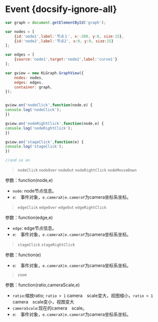 # Event {docsify-ignore-all}

<!--iframe[./examples/event.html]-->


```javascript
var graph = document.getElementById('graph');

var nodes = [
    {id:'node1',label:'节点１', x:-200, y:0, size:15},
    {id:'node2',label:'节点2', x:0, y:0, size:15}
];

var edges = [            
    {source:'node1',target:'node2',label:'curve1'}
];

var gview = new KLGraph.GraphView({
    nodes: nodes,
    edges: edges,
    container: graph,
});


gview.on('nodeClick',function(node,e) {
console.log('nodeClick');
})

gview.on('nodeRightClick',function(node,e) {
console.log('nodeRightClick');
})

gview.on('stageClick',function(e) {
console.log('stageClick');
})

//and so on
```



> `nodeClick`
> `nodeOver`
> `nodeOut`
> `nodeRightClick`
> `nodeMouseDown`

参数：function(node,e)
- `node`: node节点信息。
- `e`:　事件对象，`e.cameraX|e.cameraY`为camera坐标系坐标。


> `edgeClick`
> `edgeOver`
> `edgeOut`
> `edgeRightClick`

参数：function(edge,e)
- `edge`: edge节点信息。
- `e`:　事件对象，`e.cameraX|e.cameraY`为camera坐标系坐标。


> `stageClick`
> `stageRightClick`

参数：function(e)
- `e`:　事件对象，`e.cameraX|e.cameraY`为camera坐标系坐标。


> `zoom`

参数：function(ratio,cameraScale,e)
- `ratio`:缩放ratio; `ratio > 1` camera　scale变大，视图缩小，`ratio < 1` camera　scale变小，视图变大
- `cameraScale`:现在的camera　scale。
- `e`:　事件对象，`e.cameraX|e.cameraY`为camera坐标系坐标。

